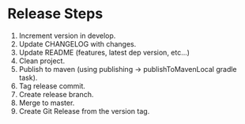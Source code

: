 Release Steps
=============
1. Increment version in develop.
2. Update CHANGELOG with changes.
3. Update README (features, latest dep version, etc...)
4. Clean project.
5. Publish to maven (using publishing -> publishToMavenLocal gradle task).
6. Tag release commit.
7. Create release branch.
8. Merge to master.
9. Create Git Release from the version tag.